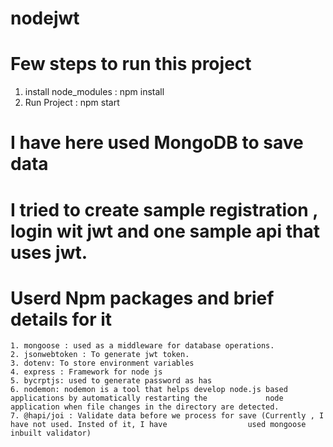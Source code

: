 # nodejwt

# Few steps to run this project 
1. install node_modules : npm install
2. Run Project : npm start

# I have here used MongoDB to save data
# I tried to create sample registration , login wit jwt and one sample api that uses jwt.

# Userd Npm packages and brief details for it
    1. mongoose : used as a middleware for database operations.
    2. jsonwebtoken : To generate jwt token.
    3. dotenv: To store environment variables
    4. express : Framework for node js
    5. bycrptjs: used to generate password as has
    6. nodemon: nodemon is a tool that helps develop node.js based applications by automatically restarting the             node application when file changes in the directory are detected.
    7. @hapi/joi : Validate data before we process for save (Currently , I have not used. Insted of it, I have                  used mongoose inbuilt validator)
